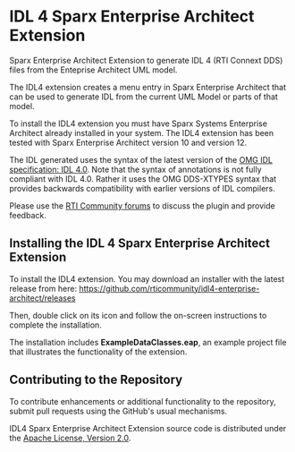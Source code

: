 # IDL 4 Sparx Enterprise Architect Extension
Sparx Enterprise Architect Extension to generate IDL 4 (RTI Connext DDS) files from the Enteprise Architect UML model.

The IDL4 extension creates a menu entry in Sparx Enterprise Architect that can be used to generate IDL from the current UML Model or parts of that model. 

To install the IDL4 extension you must have Sparx Systems Enterprise Architect already installed in your system. The IDL4 extension has been tested with Sparx Enterprise Architect version 10 and version 12.

The IDL generated uses the syntax of the latest version of the [OMG IDL specification: IDL 4.0](http://www.omg.org/members/cgi-bin/doc?mars/15-04-01.pdf). Note that the syntax of annotations is not fully compliant with IDL 4.0. Rather it uses the OMG DDS-XTYPES syntax that provides backwards compatibility with earlier versions of IDL compilers.

Please use the [RTI Community forums](http://community.rti.com) to discuss the plugin and provide feedback.

## Installing the IDL 4 Sparx Enterprise Architect Extension
To install the IDL4 extension. You may download an installer with the latest release from here:
https://github.com/rticommunity/idl4-enterprise-architect/releases

Then, double click on its icon and follow the on-screen instructions to complete the installation. 

The installation includes **ExampleDataClasses.eap**, an example project file that illustrates the functionality of the extension.

## Contributing to the Repository

To contribute enhancements or additional functionality to the repository, submit pull requests using the GitHub's usual mechanisms. 

IDL4 Sparx Enterprise Architect Extension source code is distributed under the [Apache License, Version 2.0](LICENSE).
